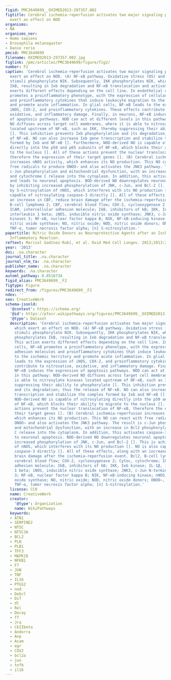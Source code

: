 ```yaml
---
figid: PMC3649699__OXIMED2013-297357.002
figtitle: Cerebral ischemia-reperfusion activates two major signaling pathways which
  exert an effect on NOD
organisms:
- NA
organisms_ner:
- Homo sapiens
- Drosophila melanogaster
- Danio rerio
pmcid: PMC3649699
filename: OXIMED2013-297357.002.jpg
figlink: /pmc/articles/PMC3649699/figure/fig2/
number: F2
caption: 'Cerebral ischemia-reperfusion activates two major signaling pathways which
  exert an effect on NOD. (A) NF-κB pathway. Oxidative stress (OS) and inflammatory
  stimuli phosphorylate NIK. Subsequently, IKK phosphorylates NIK, which in turn phosphorylates
  IkB, resulting in Iκb degradation and NF-κB translocation and activation. This action
  exerts different effects depending on the cell line. In endothelial cells, NF-κB
  promotes a proinflammatory phenotype, with the expression of cellular adhesion molecules
  and proinflammatory cytokines that induce leukocyte migration to the ischemic territory
  and promote acute inflammation. In glial cells, NF-κB leads to the expression of
  iNOS, COX-2, and proinflammatory cytokines. These effects contribute to nitrosative,
  oxidative, and inflammatory damage. Finally, in neurons, NF-κB induces the expression
  of apoptosis pathways. NOD can act at different levels in this pathway: NOD-derived
  NO diffuses across target cell membranes, where it is able to nitrosylate kinases
  located upstream of NF-κB, such as IKK, thereby suppressing their ability to phosphorylate
  []. This inhibition prevents Iκb phosphorylation and its degradation; thus the release
  of NF-κB. NO can also increase Iκb gene transcription and stabilize the complex
  formed by Iκb and NF-κB []. Furthermore, NOD-derived NO is capable of nitrosylating
  directly into the p50 and p65 subunits of NF-κB, which blocks their ability to migrate
  to the nucleus []. All of these actions prevent the nuclear translocation of NF-κB,
  therefore the expression of their target genes []. (B) Cerebral ischemia-reperfusion
  increases nNOS activity, which enhances its NO production. This NO can react with
  free radicals to produce ONOO− and also activates the JNK3 pathway. The result is
  c-Jun phosphorylation and mitochondrial dysfunction, with an increase in Bcl2 phosphorylation
  and cytochrome C release into the cytoplasm. In addition, this activates caspase-3
  and leads to neuronal apoptosis. NOD-derived NO downregulates neuronal apoptosis
  by inhibiting increased phosphorylation of JNK, c-Jun, and Bcl-2 []. This is achieved
  by S-nitrosylation of nNOS, which interferes with its NO production []. NO is also
  capable of nitrosylating caspase-3 directly []. All of these effects, along with
  an increase in CBF, reduce brain damage after the ischemia-reperfusion event. Bcl2,
  B-cell lymphoma 2; CBF, cerebral blood flow; COX-2, cyclooxygenase 2; Cytoc, cytochrome;
  ICAM, intercellular adhesion molecule; IkB, inhibitors of kB; IKK, Iκb kinase; IL-1β,
  interleukin 1 beta; iNOS, inducible nitric oxide synthase; JNK3, c-Jun N-terminal
  kinases 3; NF-κB, nuclear factor kappa B; NIK, NF-κB-inducing kinase; nNOS, neuronal
  nitric oxide synthase; NO, nitric oxide; NOD, nitric oxide donors; ONOO−, peroxynitrite;
  TNF-α, tumor necrosis factor alpha; [n] S-nitrosylation.'
papertitle: Nitric Oxide Donors as Neuroprotective Agents after an Ischemic Stroke-Related
  Inflammatory Reaction.
reftext: Marisol Godínez-Rubí, et al. Oxid Med Cell Longev. 2013;2013:297357.
year: '2013'
doi: .na.character
journal_title: .na.character
journal_nlm_ta: .na.character
publisher_name: .na.character
keywords: .na.character
automl_pathway: 0.8516734
figid_alias: PMC3649699__F2
figtype: Figure
redirect_from: /figures/PMC3649699__F2
ndex: ''
seo: CreativeWork
schema-jsonld:
  '@context': https://schema.org/
  '@id': https://pfocr.wikipathways.org/figures/PMC3649699__OXIMED2013-297357.002.html
  '@type': Dataset
  description: 'Cerebral ischemia-reperfusion activates two major signaling pathways
    which exert an effect on NOD. (A) NF-κB pathway. Oxidative stress (OS) and inflammatory
    stimuli phosphorylate NIK. Subsequently, IKK phosphorylates NIK, which in turn
    phosphorylates IkB, resulting in Iκb degradation and NF-κB translocation and activation.
    This action exerts different effects depending on the cell line. In endothelial
    cells, NF-κB promotes a proinflammatory phenotype, with the expression of cellular
    adhesion molecules and proinflammatory cytokines that induce leukocyte migration
    to the ischemic territory and promote acute inflammation. In glial cells, NF-κB
    leads to the expression of iNOS, COX-2, and proinflammatory cytokines. These effects
    contribute to nitrosative, oxidative, and inflammatory damage. Finally, in neurons,
    NF-κB induces the expression of apoptosis pathways. NOD can act at different levels
    in this pathway: NOD-derived NO diffuses across target cell membranes, where it
    is able to nitrosylate kinases located upstream of NF-κB, such as IKK, thereby
    suppressing their ability to phosphorylate []. This inhibition prevents Iκb phosphorylation
    and its degradation; thus the release of NF-κB. NO can also increase Iκb gene
    transcription and stabilize the complex formed by Iκb and NF-κB []. Furthermore,
    NOD-derived NO is capable of nitrosylating directly into the p50 and p65 subunits
    of NF-κB, which blocks their ability to migrate to the nucleus []. All of these
    actions prevent the nuclear translocation of NF-κB, therefore the expression of
    their target genes []. (B) Cerebral ischemia-reperfusion increases nNOS activity,
    which enhances its NO production. This NO can react with free radicals to produce
    ONOO− and also activates the JNK3 pathway. The result is c-Jun phosphorylation
    and mitochondrial dysfunction, with an increase in Bcl2 phosphorylation and cytochrome
    C release into the cytoplasm. In addition, this activates caspase-3 and leads
    to neuronal apoptosis. NOD-derived NO downregulates neuronal apoptosis by inhibiting
    increased phosphorylation of JNK, c-Jun, and Bcl-2 []. This is achieved by S-nitrosylation
    of nNOS, which interferes with its NO production []. NO is also capable of nitrosylating
    caspase-3 directly []. All of these effects, along with an increase in CBF, reduce
    brain damage after the ischemia-reperfusion event. Bcl2, B-cell lymphoma 2; CBF,
    cerebral blood flow; COX-2, cyclooxygenase 2; Cytoc, cytochrome; ICAM, intercellular
    adhesion molecule; IkB, inhibitors of kB; IKK, Iκb kinase; IL-1β, interleukin
    1 beta; iNOS, inducible nitric oxide synthase; JNK3, c-Jun N-terminal kinases
    3; NF-κB, nuclear factor kappa B; NIK, NF-κB-inducing kinase; nNOS, neuronal nitric
    oxide synthase; NO, nitric oxide; NOD, nitric oxide donors; ONOO−, peroxynitrite;
    TNF-α, tumor necrosis factor alpha; [n] S-nitrosylation.'
  license: CC0
  name: CreativeWork
  creator:
    '@type': Organization
    name: WikiPathways
  keywords:
  - ATN1
  - SERPINE2
  - NT5C
  - NT5C3A
  - BCL2
  - PLN
  - PLB1
  - TFF3
  - MAPK10
  - NFKB1
  - F7
  - JUN
  - TNF
  - IL16
  - PTGS2
  - nod
  - Debcl
  - Dif
  - dl
  - Rel
  - Decay
  - f7
  - Jra
  - CkIIbeta
  - Andorra
  - Anp
  - Acam
  - egr
  - COX2
  - bcl2a
  - jun
  - tnfb
  - il16
---
```

